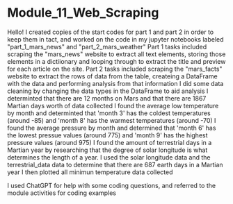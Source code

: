 # Module_11_Web_Scraping
Hello! 
I created copies of the start codes for part 1 and part 2 in order to keep them in tact, 
and worked on the code in my jupyter notebooks labeled "part_1_mars_news" and "part_2_mars_weather"
Part 1 tasks included scraping the "mars_news" website to extract all text elements, storing those elements
in a dictiionary and looping through to extract the title and preview for each article on the site.
Part 2 tasks included scraping the "mars_facts" website to extract the rows of data from the table, 
createing a DataFrame with the data and performing analysis from that information
I did some data cleaning by changing the data types in the DataFrame to aid analysis
I determinted that there are 12 months on Mars and that there are 1867 Martian days worth of data collected
I found the average low temperature by month and determinted that 'month 3' has the coldest temperatures (around -85) 
and 'month 8' has the warmest temperatures (around -70)
I found the average pressure by month and determined that 'month 6' has the lowest pressue values (around 775) 
and 'month 9' has the highest pressure values (around 975)
I found the amount of terrestrial days in a Martian year by researching that the degree of solar longitude is what determines
the length of a year. I used the solar longitude data and the terrestrial_data data to determine that there are 687 
earth days in a Martian year
I then plotted all minimun temperature data collected

I used ChatGPT for help with some coding questions, and referred to the module activities for coding examples
